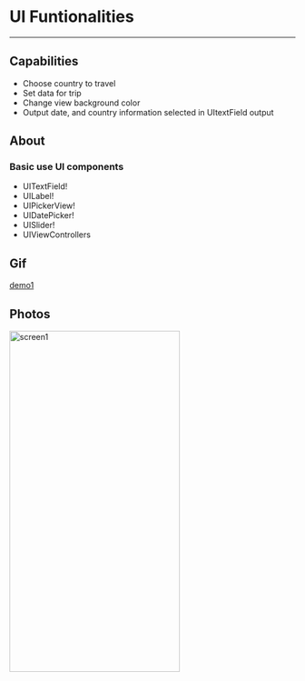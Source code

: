 # UI Funtionalities
---
## Capabilities
- Choose country to travel
- Set data for trip
- Change view background color
- Output date, and country information selected  in UItextField output

## About
### Basic use UI components
- UITextField!
- UILabel!
- UIPickerView!
- UIDatePicker!
- UISlider!
- UIViewControllers

## Gif
[demo1](https://media.giphy.com/media/ialBE7Y59FNxa9wVGc/giphy.gif)

## Photos

<p float= "center">
<img width="300" height="600" alt="screen1" src=""/>

</p>
